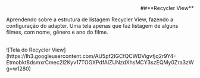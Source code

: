 <div style="text-align: right"> ##**Recycler View** </div>
<p>Aprendendo sobre a estrutura de listagem Recycler View, fazendo
a configuração do adapter. Uma tela apenas que faz listagem
de alguns filmes, com nome, gênero e ano do filme.</p>
<br>
![Tela do Recycler View](https://lh3.googleusercontent.com/AU5pf2IGCfQCWDVigvfjq2r9Y4-Etmobkt8dsmxrCmec2l2Kyv17TOGXPdfAlZUNzdXhsMCY3szEQMy0Zra3zWg=w1280)